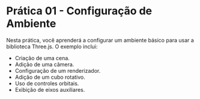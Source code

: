 # Prática 01 - Configuração de Ambiente

Nesta prática, você aprenderá a configurar um ambiente básico para usar a biblioteca Three.js. O exemplo inclui:

- Criação de uma cena.
- Adição de uma câmera.
- Configuração de um renderizador.
- Adição de um cubo rotativo.
- Uso de controles orbitais.
- Exibição de eixos auxiliares.
